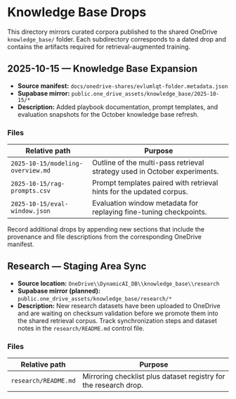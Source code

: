 # Knowledge Base Drops

This directory mirrors curated corpora published to the shared OneDrive
`knowledge_base/` folder. Each subdirectory corresponds to a dated drop and
contains the artifacts required for retrieval-augmented training.

## 2025-10-15 — Knowledge Base Expansion

- **Source manifest:** `docs/onedrive-shares/evlumlqt-folder.metadata.json`
- **Supabase mirror:** `public.one_drive_assets/knowledge_base/2025-10-15/*`
- **Description:** Added playbook documentation, prompt templates, and
  evaluation snapshots for the October knowledge base refresh.

### Files

| Relative path                     | Purpose                                                                   |
| --------------------------------- | ------------------------------------------------------------------------- |
| `2025-10-15/modeling-overview.md` | Outline of the multi-pass retrieval strategy used in October experiments. |
| `2025-10-15/rag-prompts.csv`      | Prompt templates paired with retrieval hints for the updated corpus.      |
| `2025-10-15/eval-window.json`     | Evaluation window metadata for replaying fine-tuning checkpoints.         |

Record additional drops by appending new sections that include the provenance
and file descriptions from the corresponding OneDrive manifest.

## Research — Staging Area Sync

- **Source location:** `OneDrive\\DynamicAI_DB\\knowledge_base\\research`
- **Supabase mirror (planned):** `public.one_drive_assets/knowledge_base/research/*`
- **Description:** New research datasets have been uploaded to OneDrive and are
  waiting on checksum validation before we promote them into the shared
  retrieval corpus. Track synchronization steps and dataset notes in the
  `research/README.md` control file.

### Files

| Relative path        | Purpose                                                           |
| -------------------- | ----------------------------------------------------------------- |
| `research/README.md` | Mirroring checklist plus dataset registry for the research drop. |
